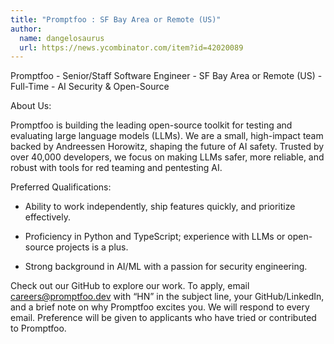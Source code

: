 ```yaml
---
title: "Promptfoo : SF Bay Area or Remote (US)"
author:
  name: dangelosaurus
  url: https://news.ycombinator.com/item?id=42020089
---
```

Promptfoo - Senior&#x2F;Staff Software Engineer - SF Bay Area or Remote (US) - Full-Time - AI Security &amp; Open-Source

About Us:

Promptfoo is building the leading open-source toolkit for testing and evaluating large language models (LLMs). We are a small, high-impact team backed by Andreessen Horowitz, shaping the future of AI safety. Trusted by over 40,000 developers, we focus on making LLMs safer, more reliable, and robust with tools for red teaming and pentesting AI.

Preferred Qualifications:

- Ability to work independently, ship features quickly, and prioritize effectively.

- Proficiency in Python and TypeScript; experience with LLMs or open-source projects is a plus.

- Strong background in AI&#x2F;ML with a passion for security engineering.

Check out our GitHub to explore our work. To apply, email careers@promptfoo.dev with “HN” in the subject line, your GitHub&#x2F;LinkedIn, and a brief note on why Promptfoo excites you. We will respond to every email. Preference will be given to applicants who have tried or contributed to Promptfoo.
<JobApplication />
